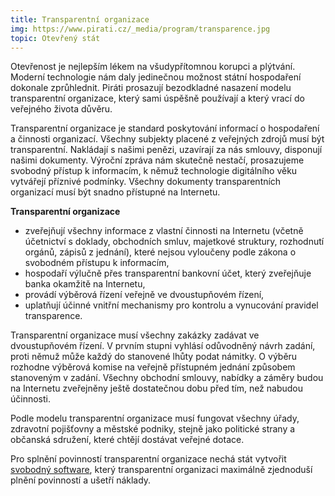 ```yaml
---
title: Transparentní organizace
img: https://www.pirati.cz/_media/program/transparence.jpg
topic: Otevřený stát
---
```


Otevřenost je nejlepším lékem na všudypřítomnou korupci a plýtvání. Moderní technologie nám daly jedinečnou možnost státní hospodaření dokonale zprůhlednit. Piráti prosazují bezodkladné nasazení modelu transparentní organizace, který sami úspěšně používají a který vrací do veřejného života důvěru.

Transparentní organizace je standard poskytování informací o hospodaření a činnosti organizací. Všechny subjekty placené z veřejných zdrojů musí být transparentní. Nakládají s našimi penězi, uzavírají za nás smlouvy, disponují našimi dokumenty. Výroční zpráva nám skutečně nestačí, prosazujeme svobodný přístup k informacím, k němuž technologie digitálního věku vytvářejí příznivé podmínky. Všechny dokumenty transparentních organizací musí být snadno přístupné na Internetu.

**Transparentní organizace**

- zveřejňují všechny informace z vlastní činnosti na Internetu (včetně účetnictví s doklady, obchodních smluv, majetkové struktury, rozhodnutí orgánů, zápisů z jednání), které nejsou vyloučeny podle zákona o svobodném přístupu k informacím,
- hospodaří výlučně přes transparentní bankovní účet, který zveřejňuje banka okamžitě na Internetu,
- provádí výběrová řízení veřejně ve dvoustupňovém řízení,
- uplatňují účinné vnitřní mechanismy pro kontrolu a vynucování pravidel transparence.

Transparentní organizace musí všechny zakázky zadávat ve dvoustupňovém řízení. V prvním stupni vyhlásí odůvodněný návrh zadání, proti němuž může každý do stanovené lhůty podat námitky. O výběru rozhodne výběrová komise na veřejně přístupném jednání způsobem stanoveným v zadání. Všechny obchodní smlouvy, nabídky a záměry budou na Internetu zveřejněny ještě dostatečnou dobu před tím, než nabudou účinnosti.

Podle modelu transparentní organizace musí fungovat všechny úřady, zdravotní pojišťovny a městské podniky, stejně jako politické strany a občanská sdružení, které chtějí dostávat veřejné dotace.

Pro splnění povinností transparentní organizace nechá stát vytvořit [svobodný software][svoboda-informaci], který transparentní organizaci maximálně zjednoduší plnění povinností a ušetří náklady.

[svoboda-informaci]:(https://www.pirati.cz/program/svoboda_informaci)

